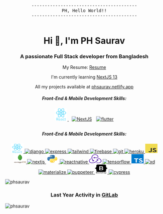 <pre align="center">
----------------------------------------
<span>PH, Hello World!!</span>
----------------------------------------
<!--       \   ^__^             
       \  (oo)\_______     
          (__)\ 0   0 )\  
              ||--0-w | \* 
              ||     ||     -->
</pre>
<h1 align="center">Hi 👋, I'm PH Saurav</h1>
<h3 align="center">A passionate Full Stack developer from Bangladesh</h3>

<!-- <p align="center"> I’m currently working on
<a href="https://github.com/phsaurav/Portfolio-2.0">Portfolio 2.0</a> </p> -->
<p align="center"> My Resume: <a href="https://drive.google.com/file/d/17NL08XUiR_XfvCp3RjeLnZkrR1lAgN5m/view">Resume</a> </p>
<p align="center"> I'm currently learning <a href="[https://www.youtube.com/watch?v=WC-g0JtEIwM&list=PLHiZ4m8vCp9PHnOIT7gd30PCBoYCpGoQM]" target="_blank" rel="noreferrer">NextJS 13</a></p>
<p align="center"> All my projects available at
<a href="https://phsaurav.netlify.app/home">phsaurav.netlify.app</a> </p>
<h5 align="center">Front-End & Mobile Development Skills:</h5>
<p align="center">
<a href="https://reactjs.org/" target="_blank" rel="noreferrer"> <img src="https://raw.githubusercontent.com/devicons/devicon/master/icons/react/react-original-wordmark.svg" alt="react" width="40" height="40"/> </a>
<a href="[https://nextjs.org/](https://nextjs.org/)" target="_blank"><img style="margin: 10px" src="[https://profilinator.rishav.dev/skills-assets/nextjs.png](https://profilinator.rishav.dev/skills-assets/nextjs.png)" alt="NextJS" height="50" /></a>
<a href="https://flutter.dev" target="_blank" rel="noreferrer"> <img src="https://www.vectorlogo.zone/logos/flutterio/flutterio-icon.svg" alt="flutter" width="40" height="40"/> </a>
</p>
<h5 align="center">Front-End & Mobile Development Skills:</h5>

<p align="center"> <a href="https://reactjs.org/" target="_blank" rel="noreferrer"> <img src="https://raw.githubusercontent.com/devicons/devicon/master/icons/react/react-original-wordmark.svg" alt="react" width="40" height="30"/> </a> <a href="https://www.djangoproject.com/" target="_blank" rel="noreferrer"> <img src="https://user-images.githubusercontent.com/30824536/159746547-88ac09c4-552c-4d85-9719-b5311bbb5300.svg" alt="django" width="40" height="30"/> </a> <a href="https://expressjs.com" target="_blank" rel="noreferrer"> <img src="https://camo.githubusercontent.com/72a0dcc01465067b691c0d1ac7b7a771fb00d8cf743e3a47af013315edb35e6f/687474703a2f2f6f63746f2d6861636b6174686f6e2e6769746875622e696f2f4469676974616c53686f77636173652f696d616765732f6578707265737349636f6e2e706e67" alt="express" width="30" height="30"/> </a> <a href="https://tailwindcss.com/" target="_blank" rel="noreferrer"> <img src="https://www.vectorlogo.zone/logos/tailwindcss/tailwindcss-icon.svg" alt="tailwind" width="30" height="30"/> </a><a href="https://firebase.google.com/" target="_blank" rel="noreferrer"> <img src="https://www.vectorlogo.zone/logos/firebase/firebase-icon.svg" alt="firebase" width="40" height="30"/> </a> <a href="https://git-scm.com/" target="_blank" rel="noreferrer"> <img src="https://www.vectorlogo.zone/logos/git-scm/git-scm-icon.svg" alt="git" width="40" height="30"/> </a> <a href="https://heroku.com" target="_blank" rel="noreferrer"> <img src="https://www.vectorlogo.zone/logos/heroku/heroku-icon.svg" alt="heroku" width="40" height="30"/> </a> <a href="https://developer.mozilla.org/en-US/docs/Web/JavaScript" target="_blank" rel="noreferrer"> <img src="https://raw.githubusercontent.com/devicons/devicon/master/icons/javascript/javascript-original.svg" alt="javascript" width="40" height="30"/> </a>  <a href="https://www.mongodb.com/" target="_blank" rel="noreferrer"> <img src="https://raw.githubusercontent.com/devicons/devicon/master/icons/mongodb/mongodb-original-wordmark.svg" alt="mongodb" width="40" height="30"/> </a> <a href="https://nextjs.org/" target="_blank" rel="noreferrer"> <img src="https://cdn.worldvectorlogo.com/logos/nextjs-2.svg" alt="nextjs" width="40" height="30"/> </a> <a href="https://www.python.org" target="_blank" rel="noreferrer"> <img src="https://raw.githubusercontent.com/devicons/devicon/master/icons/python/python-original.svg" alt="python" width="40" height="30"/> </a>  <a href="https://reactnative.dev/" target="_blank" rel="noreferrer"> <img src="https://reactnative.dev/img/header_logo.svg" alt="reactnative" width="40" height="30"/> </a> <a href="https://redux.js.org" target="_blank" rel="noreferrer"> <img src="https://raw.githubusercontent.com/devicons/devicon/master/icons/redux/redux-original.svg" alt="redux" width="40" height="30"/> </a>  <a href="https://www.tensorflow.org" target="_blank" rel="noreferrer"> <img src="https://www.vectorlogo.zone/logos/tensorflow/tensorflow-icon.svg" alt="tensorflow" width="30" height="30"/> </a> <a href="https://www.typescriptlang.org/" target="_blank" rel="noreferrer"> <img src="https://raw.githubusercontent.com/devicons/devicon/master/icons/typescript/typescript-original.svg" alt="typescript" width="40" height="30"/> </a> <a href="https://www.adobe.com/products/xd.html" target="_blank" rel="noreferrer"> <img src="https://cdn.worldvectorlogo.com/logos/adobe-xd.svg" alt="xd" width="40" height="30"/> </a> <a href="https://materializecss.com/" target="_blank" rel="noreferrer"> <img src="https://raw.githubusercontent.com/prplx/svg-logos/5585531d45d294869c4eaab4d7cf2e9c167710a9/svg/materialize.svg" alt="materialize" width="40" height="30"/> </a>  <a href="https://github.com/puppeteer/puppeteer" target="_blank" rel="noreferrer"> <img src="https://www.vectorlogo.zone/logos/pptrdev/pptrdev-official.svg" alt="puppeteer" width="40" height="30"/> </a> <a href="https://getbootstrap.com" target="_blank" rel="noreferrer"> <img src="https://raw.githubusercontent.com/devicons/devicon/master/icons/bootstrap/bootstrap-plain-wordmark.svg" alt="bootstrap" width="40" height="30"/> </a> <a href="https://www.cypress.io" target="_blank" rel="noreferrer"> <img src="https://raw.githubusercontent.com/simple-icons/simple-icons/6e46ec1fc23b60c8fd0d2f2ff46db82e16dbd75f/icons/cypress.svg" alt="cypress" width="40" height="30"/> </a> </p>
<p float="left">
<img width="1000" float="left" src="https://streak-stats.demolab.com?user=phsaurav&theme=ayu-mirage&hide_border=true&type=json" alt="phsaurav" /></p>
<h3 align="center">Last Year Activity in <a href="https://gitlab.com/phsaurav">GitLab</a></h3>
<p float="left">
<img width="1000" float="left" src="https://user-images.githubusercontent.com/30824536/219958216-5533d624-1506-4cc9-ad4d-f58cf6f48871.jpg" alt="phsaurav" /></p>

